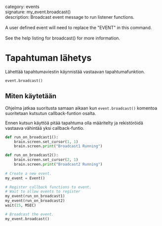 category: events  
signature: my_event.broadcast()  
description: Broadcast event message to run listener functions.<br /><br />A user defined event will need to replace the "EVENT" in this command.<br /><br />See the help listing for broadcast() for more information.  

# Tapahtuman lähetys

Lähettää tapahtumaviestin käynnistää vastaavan tapahtumafunktion.

```python
event.broadcast()
```

## Miten käytetään

Ohjelma jatkaa suoritusta samaan aikaan kun `event.broadcast()` komentoa suoritetaan kutsutun callback-funtion osalta.

Ennen kutsun käyttöä pitää tapahtuma olla määritelty ja rekistöröidä vastaava vähintää yksi callback-funtio.

```python
def run_on_broadcast1():
    brain.screen.set_cursor(1, 1)
    brain.screen.print("Broadcast1 Running")

def run_on_broadcast2():
    brain.screen.set_cursor(2, 1)
    brain.screen.print("Broadcast2 Running")
  
# Create a new event.
my_event = Event()

# Register callback functions to event.
# Wait to allow events to register
my_event(run_on_broadcast1)
my_event(run_on_broadcast2)
wait(15, MSEC)

# Broadcast the event.
my_event.broadcast()

```

<advanced>
</advanced>